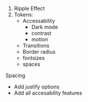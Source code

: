 1. Ripple Effect
2. Tokens:
   - Accessability
     - Dark mode
     - contrast
     - motion
   - Transitions
   - Border radius
   - fontsizes
   - spaces

Spacing

- Add justify options
- Add all accesability features

